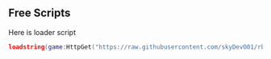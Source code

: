 Free Scripts
-------------------------------
Here is loader script
```lua
loadstring(game:HttpGet("https://raw.githubusercontent.com/skyDevO01/rblx_scripts/refs/heads/main/loader.lua"))()
```
